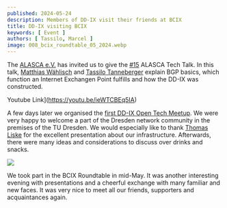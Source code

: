 ```yaml
---
published: 2024-05-24
description: Members of DD-IX visit their friends at BCIX
title: DD-IX visiting BCIX
keywords: [ Event ]
authors: [ Tassilo, Marcel ]
image: 008_bcix_roundtable_05_2024.webp
---
```


The [ALASCA e.V.](https://alasca.cloud) has invited us to give the [#15](https://alasca.cloud/en/alasca-tech-talk-15/) ALASCA Tech Talk. 
In this talk, [Matthias Wählisch](https://netd.cs.tu-dresden.de/about/waehlisch) and [Tassilo Tanneberger](https://tanneberger.me) explain 
BGP basics, which function an Internet Exchangen Point fulfills and how the DD-IX was constructed.

Youtube Link](https://youtu.be/ieWTCBEq5IA)


A few days later we organised the [first DD-IX Open Tech Meetup](https://dd-ix.net/en/event/open-tech-meeting-2024-05). We were very happy to welcome a part of the Dresden network community in the premises of the TU Dresden.
We would especially like to thank [Thomas Liske](https://ibh.social/@liske) for the excellent presentation about our infrastructure.
Afterwards, there were many ideas and considerations to discuss over drinks and snacks.


![](007_roundtable.webp)


We took part in the BCIX Roundtable in mid-May. It was another interesting evening with presentations and a cheerful exchange with many familiar and new faces.
It was very nice to meet all our friends, supporters and acquaintances again.

